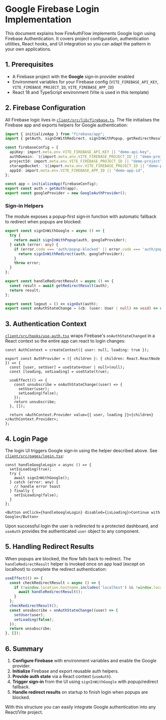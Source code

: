 # Google Firebase Login Implementation

This document explains how FireAuthFlow implements Google login using Firebase Authentication. It covers project configuration, authentication utilities, React hooks, and UI integration so you can adapt the pattern in your own applications.

## 1. Prerequisites

- A Firebase project with the **Google** sign‑in provider enabled
- Environment variables for your Firebase config (`VITE_FIREBASE_API_KEY`, `VITE_FIREBASE_PROJECT_ID`, `VITE_FIREBASE_APP_ID`)
- React 18 and TypeScript environment (Vite is used in this template)

## 2. Firebase Configuration

All Firebase logic lives in [`client/src/lib/firebase.ts`](client/src/lib/firebase.ts). The file initialises the Firebase app and exports helpers for Google authentication:

```ts
import { initializeApp } from "firebase/app";
import { getAuth, signInWithRedirect, signInWithPopup, getRedirectResult, GoogleAuthProvider, signOut, onAuthStateChanged, User } from "firebase/auth";

const firebaseConfig = {
  apiKey: import.meta.env.VITE_FIREBASE_API_KEY || "demo-api-key",
  authDomain: `${import.meta.env.VITE_FIREBASE_PROJECT_ID || "demo-project"}.firebaseapp.com`,
  projectId: import.meta.env.VITE_FIREBASE_PROJECT_ID || "demo-project",
  storageBucket: `${import.meta.env.VITE_FIREBASE_PROJECT_ID || "demo-project"}.firebasestorage.app`,
  appId: import.meta.env.VITE_FIREBASE_APP_ID || "demo-app-id",
};

const app = initializeApp(firebaseConfig);
export const auth = getAuth(app);
export const googleProvider = new GoogleAuthProvider();
```

### Sign‑in Helpers

The module exposes a popup‑first sign‑in function with automatic fallback to redirect when popups are blocked:

```ts
export const signInWithGoogle = async () => {
  try {
    return await signInWithPopup(auth, googleProvider);
  } catch (error: any) {
    if (error.code === 'auth/popup-blocked' || error.code === 'auth/popup-closed-by-user') {
      return signInWithRedirect(auth, googleProvider);
    }
    throw error;
  }
};

export const handleRedirectResult = async () => {
  const result = await getRedirectResult(auth);
  return result;
};

export const logout = () => signOut(auth);
export const onAuthStateChange = (cb: (user: User | null) => void) => onAuthStateChanged(auth, cb);
```

## 3. Authentication Context

[`client/src/hooks/use-auth.tsx`](client/src/hooks/use-auth.tsx) wraps Firebase's `onAuthStateChanged` in a React context so the entire app can react to login changes:

```tsx
const AuthContext = createContext({ user: null, loading: true });

export const AuthProvider = ({ children }: { children: React.ReactNode }) => {
  const [user, setUser] = useState<User | null>(null);
  const [loading, setLoading] = useState(true);

  useEffect(() => {
    const unsubscribe = onAuthStateChange((user) => {
      setUser(user);
      setLoading(false);
    });
    return unsubscribe;
  }, []);

  return <AuthContext.Provider value={{ user, loading }}>{children}</AuthContext.Provider>;
};
```

## 4. Login Page

The login UI triggers Google sign‑in using the helper described above. See [`client/src/pages/login.tsx`](client/src/pages/login.tsx):

```tsx
const handleGoogleLogin = async () => {
  setIsLoading(true);
  try {
    await signInWithGoogle();
  } catch (error: any) {
    // handle error toast
  } finally {
    setIsLoading(false);
  }
};

<Button onClick={handleGoogleLogin} disabled={isLoading}>Continue with Google</Button>
```

Upon successful login the user is redirected to a protected dashboard, and `useAuth` provides the authenticated `user` object to any component.

## 5. Handling Redirect Results

When popups are blocked, the flow falls back to redirect. The `handleRedirectResult` helper is invoked once on app load (except on localhost) to complete the redirect authentication:

```ts
useEffect(() => {
  const checkRedirectResult = async () => {
    if (!window.location.hostname.includes('localhost') && !window.location.hostname.includes('.replit.dev')) {
      await handleRedirectResult();
    }
  };
  checkRedirectResult();
  const unsubscribe = onAuthStateChange((user) => {
    setUser(user);
    setLoading(false);
  });
  return unsubscribe;
}, []);
```

## 6. Summary

1. **Configure Firebase** with environment variables and enable the Google provider.
2. **Initialize** Firebase and export reusable auth helpers.
3. **Provide auth state** via a React context (`useAuth`).
4. **Trigger sign‑in** from the UI using `signInWithGoogle` with popup/redirect fallback.
5. **Handle redirect results** on startup to finish login when popups are blocked.

With this structure you can easily integrate Google authentication into any React/Vite project.


